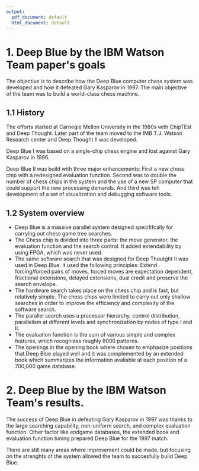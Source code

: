 ```yaml
---
output:
  pdf_document: default
  html_document: default
---
```


# 1. Deep Blue by the IBM Watson Team paper's goals

The objective is to describe how the Deep Blue computer chess system was developed and how it defeated Gary Kasparov in 1997. The main objective of the team was to build a world-class chess machine.

## 1.1 History

The efforts started at Carnegie Mellon University in the 1980s with ChipTEst and Deep Thought. Later part of the team moved to the IMB T.J. Watson Research center and Deep Thought II was developed.

Deep Blue I was based on a single-chip chess engine and lost against Gary Kasparov in 1996.

Deep Blue II was build with three major enhancements: First a new chess chip with a redesigned evaluation function. Second was to double the number of chess chips in the system and the use of a new SP computer that could support the new processing demands. And third was teh development of a set of visualization and debugging software tools.

## 1.2 System overview

* Deep Blue is a massive parallel system designed specififcally for carrying out chess game tree searches.
* The Chess chip is divided into three parts: the move generator, the evaluation function and the search control. It added extendability by using FPGA, which was never used.
* The same software search that was designed for Deep Thoutght II was used in Deep Blue. It used the following principles: Extend forcing/forced pairs of moves, forced moves are expectation dependent, fractional extensions, delayed extensions, dual credit and preserve the search envelope.
* The hardware search takes place on the chess chip and is fast, but relatively simple. The chess chips were limited to carry out only shallow searches in order to improve the efficiency and complexity of the software search.
* The parallel search uses a processor hierarchy, control distribution, parallelism at different levels and synchronization by nodes of type I and II.
* The evaluation function is the sum of various simple and complex features, which recognizes roughly 8000 patterns.
* The openings in the opening book where chosen to emphasize positions that Deep Blue played well and it was complemented by an extended book which summarizes the information avaliable at each position of a 700,000 game database.

# 2. Deep Blue by the IBM Watson Team's results.

The success of Deep Blue in defeating Gary Kasparov in 1997 was thanks to the large searching capability, non-uniform search, and complex evaluation function. Other factor like endgame databases, the extended book and evaluation function tuning prepared Deep Blue for the 1997 match.

There are still many areas where improvement could be made, but focusing on the strenghts of the system allowed the team to succesfully build Deep Blue.
